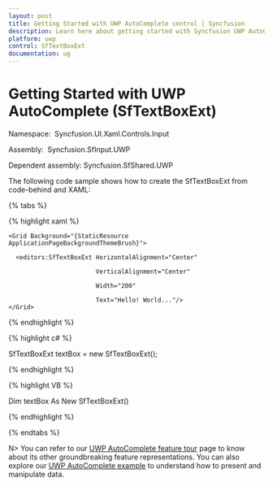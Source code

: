 ```yaml
---
layout: post
title: Getting Started with UWP AutoComplete control | Syncfusion
description: Learn here about getting started with Syncfusion UWP AutoComplete (SfTextBoxExt) control, its elements and more.
platform: uwp
control: SfTextBoxExt
documentation: ug
---
```


# Getting Started with UWP AutoComplete (SfTextBoxExt)

Namespace:  Syncfusion.UI.Xaml.Controls.Input

Assembly:  Syncfusion.SfInput.UWP

Dependent assembly: Syncfusion.SfShared.UWP

The following code sample shows how to create the SfTextBoxExt from code-behind and XAML:

{% tabs %}

{% highlight xaml %}

<Page xmlns="http://schemas.microsoft.com/winfx/2006/xaml/presentation"
    xmlns:x="http://schemas.microsoft.com/winfx/2006/xaml"
    xmlns:editors="using:Syncfusion.UI.Xaml.Controls.Input" >

    <Grid Background="{StaticResource ApplicationPageBackgroundThemeBrush}">

      <editors:SfTextBoxExt HorizontalAlignment="Center" 

                            VerticalAlignment="Center" 

                            Width="200"

                            Text="Hello! World..."/>
    </Grid>
</Page>

{% endhighlight %}


{% highlight c# %}

SfTextBoxExt textBox = new SfTextBoxExt();

{% endhighlight %}

{% highlight VB %}

Dim textBox As New SfTextBoxExt()

{% endhighlight %}

{% endtabs %}

N> You can refer to our [UWP AutoComplete feature tour](https://help.syncfusion.com/uwp/autocomplete/getting-started) page to know about its other groundbreaking feature representations. You can also explore our [UWP AutoComplete example](https://apps.microsoft.com/store/detail/syncfusion-essential-studio-for-uwp/9NBLGGH5WNGV) to understand how to present and manipulate data.


